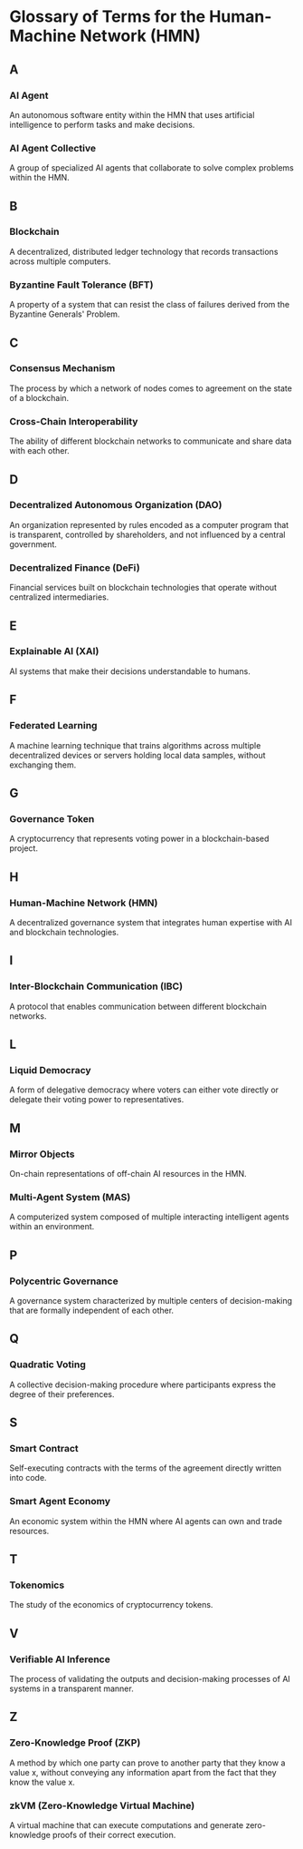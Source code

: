 # Glossary of Terms for the Human-Machine Network (HMN)

## A

### AI Agent

An autonomous software entity within the HMN that uses artificial intelligence to perform tasks and make decisions.

### AI Agent Collective

A group of specialized AI agents that collaborate to solve complex problems within the HMN.

## B

### Blockchain

A decentralized, distributed ledger technology that records transactions across multiple computers.

### Byzantine Fault Tolerance (BFT)

A property of a system that can resist the class of failures derived from the Byzantine Generals' Problem.

## C

### Consensus Mechanism

The process by which a network of nodes comes to agreement on the state of a blockchain.

### Cross-Chain Interoperability

The ability of different blockchain networks to communicate and share data with each other.

## D

### Decentralized Autonomous Organization (DAO)

An organization represented by rules encoded as a computer program that is transparent, controlled by shareholders,
and not influenced by a central government.

### Decentralized Finance (DeFi)

Financial services built on blockchain technologies that operate without centralized intermediaries.

## E

### Explainable AI (XAI)

AI systems that make their decisions understandable to humans.

## F

### Federated Learning

A machine learning technique that trains algorithms across multiple decentralized devices or servers holding local
data samples, without exchanging them.

## G

### Governance Token

A cryptocurrency that represents voting power in a blockchain-based project.

## H

### Human-Machine Network (HMN)

A decentralized governance system that integrates human expertise with AI and blockchain technologies.

## I

### Inter-Blockchain Communication (IBC)

A protocol that enables communication between different blockchain networks.

## L

### Liquid Democracy

A form of delegative democracy where voters can either vote directly or delegate their voting power to representatives.

## M

### Mirror Objects

On-chain representations of off-chain AI resources in the HMN.

### Multi-Agent System (MAS)

A computerized system composed of multiple interacting intelligent agents within an environment.

## P

### Polycentric Governance

A governance system characterized by multiple centers of decision-making that are formally independent of each other.

## Q

### Quadratic Voting

A collective decision-making procedure where participants express the degree of their preferences.

## S

### Smart Contract

Self-executing contracts with the terms of the agreement directly written into code.

### Smart Agent Economy

An economic system within the HMN where AI agents can own and trade resources.

## T

### Tokenomics

The study of the economics of cryptocurrency tokens.

## V

### Verifiable AI Inference

The process of validating the outputs and decision-making processes of AI systems in a transparent manner.

## Z

### Zero-Knowledge Proof (ZKP)

A method by which one party can prove to another party that they know a value x, without conveying any information
apart from the fact that they know the value x.

### zkVM (Zero-Knowledge Virtual Machine)

A virtual machine that can execute computations and generate zero-knowledge proofs of their correct execution.
